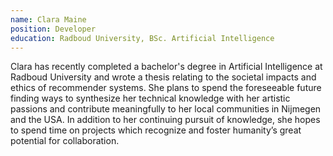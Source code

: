 ```yaml
---
name: Clara Maine
position: Developer
education: Radboud University, BSc. Artificial Intelligence
---
```


Clara has recently completed a bachelor's degree in Artificial Intelligence at Radboud University and wrote a thesis relating to the societal impacts and ethics of recommender systems. She plans to spend the foreseeable future finding ways to synthesize her technical knowledge with her artistic passions and contribute meaningfully to her local communities in Nijmegen and the USA. In addition to her continuing pursuit of knowledge, she hopes to spend time on projects which recognize and foster humanity’s great potential for collaboration.

